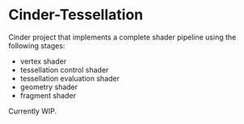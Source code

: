 Cinder-Tessellation
===================

Cinder project that implements a complete shader pipeline using the following stages: 
* vertex shader
* tessellation control shader
* tessellation evaluation shader
* geometry shader
* fragment shader

Currently WIP.
